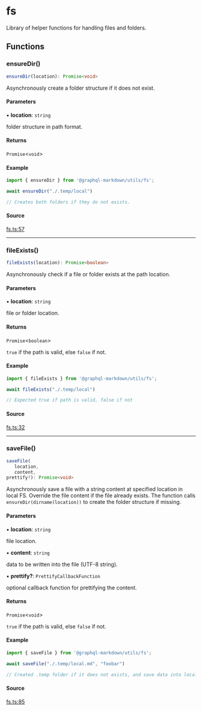 # fs

Library of helper functions for handling files and folders.

## Functions

### ensureDir()

```ts
ensureDir(location): Promise<void>
```

Asynchronously create a folder structure if it does not exist.

#### Parameters

▪ **location**: `string`

folder structure in path format.

#### Returns

`Promise`\<`void`\>

#### Example

```js
import { ensureDir } from '@graphql-markdown/utils/fs';

await ensureDir("./.temp/local")

// Creates both folders if they do not exists.
```

#### Source

[fs.ts:57](https://github.com/graphql-markdown/graphql-markdown/blob/main/packages/utils/src/fs.ts#L57)

***

### fileExists()

```ts
fileExists(location): Promise<boolean>
```

Asynchronously check if a file or folder exists at the path location.

#### Parameters

▪ **location**: `string`

file or folder location.

#### Returns

`Promise`\<`boolean`\>

`true` if the path is valid, else `false` if not.

#### Example

```js
import { fileExists } from '@graphql-markdown/utils/fs';

await fileExists("./.temp/local")

// Expected true if path is valid, false if not
```

#### Source

[fs.ts:32](https://github.com/graphql-markdown/graphql-markdown/blob/main/packages/utils/src/fs.ts#L32)

***

### saveFile()

```ts
saveFile(
   location, 
   content, 
prettify?): Promise<void>
```

Asynchronously save a file with a string content at specified location in local FS.
Override the file content if the file already exists.
The function calls `ensureDir(dirname(location))` to create the folder structure if missing.

#### Parameters

▪ **location**: `string`

file location.

▪ **content**: `string`

data to be written into the file (UTF-8 string).

▪ **prettify?**: `PrettifyCallbackFunction`

optional callback function for prettifying the content.

#### Returns

`Promise`\<`void`\>

`true` if the path is valid, else `false` if not.

#### Example

```js
import { saveFile } from '@graphql-markdown/utils/fs';

await saveFile("./.temp/local.md", "foobar")

// Created .temp folder if it does not exists, and save data into local.md
```

#### Source

[fs.ts:85](https://github.com/graphql-markdown/graphql-markdown/blob/main/packages/utils/src/fs.ts#L85)
